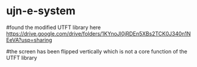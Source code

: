 # ujn-e-system

#found the modified UTFT library here https://drive.google.com/drive/folders/1KYnoJl0jRDEn5XBs2TCK0J340n1NEeVA?usp=sharing

#the screen has been flipped vertically which is not a core function of the UTFT library
